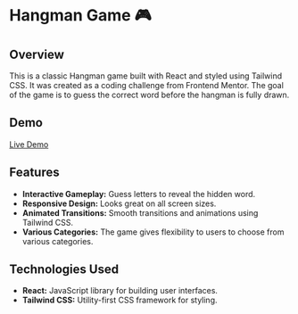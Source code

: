    <h1>Hangman Game 🎮</h1>
    <section id="overview">
        <h2>Overview</h2>
        <p>This is a classic Hangman game built with React and styled using Tailwind CSS. It was created as a coding challenge from Frontend Mentor. The goal of the game is to guess the correct word before the hangman is fully drawn.</p>
    </section>
    <section id="demo">
        <h2>Demo</h2>
        <p><a href="https://nishant-pradhan-8.github.io/hangman-game/">Live Demo</a></p>
    </section>
    <section id="features">
        <h2>Features</h2>
        <ul>
            <li><strong>Interactive Gameplay:</strong> Guess letters to reveal the hidden word.</li>
            <li><strong>Responsive Design:</strong> Looks great on all screen sizes.</li>
            <li><strong>Animated Transitions:</strong> Smooth transitions and animations using Tailwind CSS.</li>
            <li><strong>Various Categories:</strong> The game gives flexibility to users to choose from various categories.</li>
        </ul>
    </section>
    <section id="technologies-used">
        <h2>Technologies Used</h2>
        <ul>
            <li><strong>React:</strong> JavaScript library for building user interfaces.</li>
            <li><strong>Tailwind CSS:</strong> Utility-first CSS framework for styling.</li>
        </ul>
    </section>
